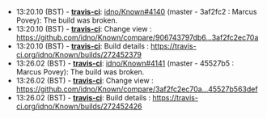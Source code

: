 * <a id="13:20.10">13:20.10 (BST)</a> - __[travis-ci](https://github.com/travis-ci)__: <a href="https://github.com/idno/Known/issues/4140">idno/Known#4140</a> (master - 3af2fc2 : Marcus Povey): The build was broken.
* <a id="13:20.10">13:20.10 (BST)</a> - __[travis-ci](https://github.com/travis-ci)__: Change view : https://github.com/idno/Known/compare/906743797db6...3af2fc2ec70a
* <a id="13:20.10">13:20.10 (BST)</a> - __[travis-ci](https://github.com/travis-ci)__: Build details : https://travis-ci.org/idno/Known/builds/272452379
* <a id="13:26.02">13:26.02 (BST)</a> - __[travis-ci](https://github.com/travis-ci)__: <a href="https://github.com/idno/Known/issues/4141">idno/Known#4141</a> (master - 45527b5 : Marcus Povey): The build was broken.
* <a id="13:26.02">13:26.02 (BST)</a> - __[travis-ci](https://github.com/travis-ci)__: Change view : https://github.com/idno/Known/compare/3af2fc2ec70a...45527b563def
* <a id="13:26.02">13:26.02 (BST)</a> - __[travis-ci](https://github.com/travis-ci)__: Build details : https://travis-ci.org/idno/Known/builds/272452426
